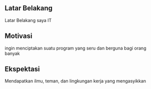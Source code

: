 [//]: # (Ceritakan sedikit tentang latar belakangmu seperti pendidikan terakhir atau pekerjaan sebelumnya)
## Latar Belakang
Latar Belakang saya IT

[//]: # (Motivasi apa yang mendorongmu untuk ikut program coding bootcamp di Hacktiv8?)
## Motivasi
ingin menciptakan suatu program yang seru dan berguna bagi orang banyak

[//]: # (Beri tahu kami, apa yang ingin kamu dapatkan di Hacktiv8 dan apa yang ingin kamu capai setelah lulus dari sini?)
## Ekspektasi
Mendapatkan ilmu, teman, dan lingkungan kerja yang mengasyikkan

[//]: # (Apakah ada hal lain yang ingin disampaikan? Bila ada, kamu bebas untuk menuliskannya)
